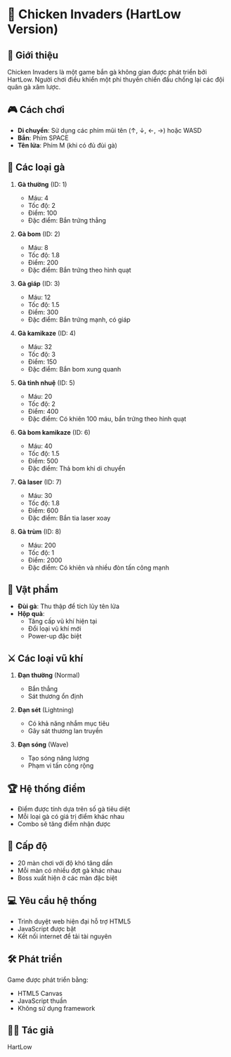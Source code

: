 # 🐔 Chicken Invaders (HartLow Version)

## 📖 Giới thiệu
Chicken Invaders là một game bắn gà không gian được phát triển bởi HartLow. Người chơi điều khiển một phi thuyền chiến đấu chống lại các đội quân gà xâm lược.

## 🎮 Cách chơi
- **Di chuyển**: Sử dụng các phím mũi tên (↑, ↓, ←, →) hoặc WASD
- **Bắn**: Phím SPACE
- **Tên lửa**: Phím M (khi có đủ đùi gà)

## 🐓 Các loại gà
1. **Gà thường** (ID: 1)
   - Máu: 4
   - Tốc độ: 2
   - Điểm: 100
   - Đặc điểm: Bắn trứng thẳng

2. **Gà bom** (ID: 2)
   - Máu: 8
   - Tốc độ: 1.8
   - Điểm: 200
   - Đặc điểm: Bắn trứng theo hình quạt

3. **Gà giáp** (ID: 3)
   - Máu: 12
   - Tốc độ: 1.5
   - Điểm: 300
   - Đặc điểm: Bắn trứng mạnh, có giáp

4. **Gà kamikaze** (ID: 4)
   - Máu: 32
   - Tốc độ: 3
   - Điểm: 150
   - Đặc điểm: Bắn bom xung quanh

5. **Gà tinh nhuệ** (ID: 5)
   - Máu: 20
   - Tốc độ: 2
   - Điểm: 400
   - Đặc điểm: Có khiên 100 máu, bắn trứng theo hình quạt

6. **Gà bom kamikaze** (ID: 6)
   - Máu: 40
   - Tốc độ: 1.5
   - Điểm: 500
   - Đặc điểm: Thả bom khi di chuyển

7. **Gà laser** (ID: 7)
   - Máu: 30
   - Tốc độ: 1.8
   - Điểm: 600
   - Đặc điểm: Bắn tia laser xoay

8. **Gà trùm** (ID: 8)
   - Máu: 200
   - Tốc độ: 1
   - Điểm: 2000
   - Đặc điểm: Có khiên và nhiều đòn tấn công mạnh

## 🎁 Vật phẩm
- **Đùi gà**: Thu thập để tích lũy tên lửa
- **Hộp quà**: 
  - Tăng cấp vũ khí hiện tại
  - Đổi loại vũ khí mới
  - Power-up đặc biệt

## ⚔️ Các loại vũ khí
1. **Đạn thường** (Normal)
   - Bắn thẳng
   - Sát thương ổn định

2. **Đạn sét** (Lightning)
   - Có khả năng nhắm mục tiêu
   - Gây sát thương lan truyền

3. **Đạn sóng** (Wave)
   - Tạo sóng năng lượng
   - Phạm vi tấn công rộng

## 🏆 Hệ thống điểm
- Điểm được tính dựa trên số gà tiêu diệt
- Mỗi loại gà có giá trị điểm khác nhau
- Combo sẽ tăng điểm nhận được

## 🎯 Cấp độ
- 20 màn chơi với độ khó tăng dần
- Mỗi màn có nhiều đợt gà khác nhau
- Boss xuất hiện ở các màn đặc biệt

## 💻 Yêu cầu hệ thống
- Trình duyệt web hiện đại hỗ trợ HTML5
- JavaScript được bật
- Kết nối internet để tải tài nguyên

## 🛠️ Phát triển
Game được phát triển bằng:
- HTML5 Canvas
- JavaScript thuần
- Không sử dụng framework

## 👨‍💻 Tác giả
HartLow
